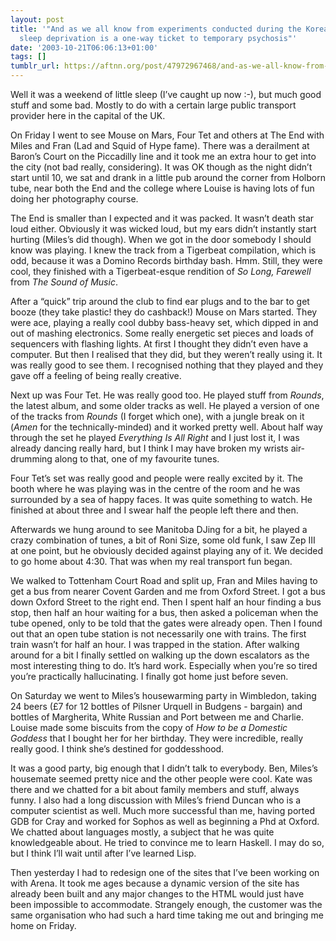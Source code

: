 ```yaml
---
layout: post
title: '"And as we all know from experiments conducted during the Korean War, Diane,
  sleep deprivation is a one-way ticket to temporary psychosis"'
date: '2003-10-21T06:06:13+01:00'
tags: []
tumblr_url: https://aftnn.org/post/47972967468/and-as-we-all-know-from-experiments-conducted-during-the
---
```

<p>Well it was a weekend of little sleep (I&rsquo;ve caught up now :-), but much good stuff and some bad. Mostly to do with a certain large public transport provider here in the capital of the UK.</p>
<p>On Friday I went to see Mouse on Mars, Four Tet and others at The End with Miles and Fran (Lad and Squid of Hype fame). There was a derailment at Baron&rsquo;s Court on the Piccadilly line and it took me an extra hour to get into the city (not bad really, considering). It was OK though as the night didn&rsquo;t start until 10, we sat and drank in a little pub around the corner from Holborn tube, near both the End and the college where Louise is having lots of fun doing her photography course.</p>
<p>The End is smaller than I expected and it was packed. It wasn&rsquo;t death star loud either. Obviously it was wicked loud, but my ears didn&rsquo;t instantly start hurting (Miles&rsquo;s did though). When we got in the door somebody I should know was playing. I knew the track from a Tigerbeat compilation, which is odd, because it was a Domino Records birthday bash. Hmm. Still, they were cool, they finished with a Tigerbeat-esque rendition of <em>So Long, Farewell</em> from <em>The Sound of Music</em>.</p>
<p>After a &ldquo;quick&rdquo; trip around the club to find ear plugs and to the bar to get booze (they take plastic! they do cashback!) Mouse on Mars started. They were ace, playing a really cool dubby bass-heavy set, which dipped in and out of mashing electronics. Some really energetic set pieces and loads of sequencers with flashing lights. At first I thought they didn&rsquo;t even have a computer. But then I realised that they did, but they weren&rsquo;t really using it. It was really good to see them. I recognised nothing that they played and they gave off a feeling of being really creative.</p>
<p>Next up was Four Tet. He was really good too. He played stuff from <em>Rounds</em>, the latest album, and some older tracks as well. He played a version of one of the tracks from <em>Rounds</em> (I forget which one), with a jungle break on it (<em>Amen</em> for the technically-minded) and it worked pretty well. About half way through the set he played <em>Everything Is All Right</em> and I just lost it, I was already dancing really hard, but I think I may have broken my wrists air-drumming along to that, one of my favourite tunes.</p>
<p>Four Tet&rsquo;s set was really good and people were really excited by it. The booth where he was playing was in the centre of the room and he was surrounded by a sea of happy faces. It was quite something to watch. He finished at about three and I swear half the people left there and then.</p>
<p>Afterwards we hung around to see Manitoba DJing for a bit, he played a crazy combination of tunes, a bit of Roni Size, some old funk, I saw Zep III at one point, but he obviously decided against playing any of it. We decided to go home about 4:30. That was when my real transport fun began.</p>
<p>We walked to Tottenham Court Road and split up, Fran and Miles having to get a bus from nearer Covent Garden and me from Oxford Street. I got a bus down Oxford Street to the right end. Then I spent half an hour finding a bus stop, then half an hour waiting for a bus, then asked a policeman when the tube opened, only to be told that the gates were already open. Then I found out that an open tube station is not necessarily one with trains. The first train wasn&rsquo;t for half an hour. I was trapped in the station. After walking around for a bit I finally settled on walking up the down escalators as the most interesting thing to do. It&rsquo;s hard work. Especially when you&rsquo;re so tired you&rsquo;re practically hallucinating. I finally got home just before seven.</p>
<p>On Saturday we went to Miles&rsquo;s housewarming party in Wimbledon, taking 24 beers (£7 for 12 bottles of Pilsner Urquell in Budgens - bargain) and bottles of Margherita, White Russian and Port between me and Charlie. Louise made some biscuits from the copy of <em>How to be a Domestic Goddess</em> that I bought her for her birthday. They were incredible, really really good. I think she&rsquo;s destined for goddesshood.</p>
<p>It was a good party, big enough that I didn&rsquo;t talk to everybody. Ben, Miles&rsquo;s housemate seemed pretty nice and the other people were cool. Kate was there and we chatted for a bit about family members and stuff, always funny. I also had a long discussion with Miles&rsquo;s friend Duncan who is a computer scientist as well. Much more successful than me, having ported GDB for Cray and worked for Sophos as well as beginning a Phd at Oxford. We chatted about languages mostly, a subject that he was quite knowledgeable about. He tried to convince me to learn Haskell. I may do so, but I think I&rsquo;ll wait until after I&rsquo;ve learned Lisp.</p>
<p>Then yesterday I had to redesign one of the sites that I&rsquo;ve been working on with Arena. It took me ages because a dynamic version of the site has already been built and any major changes to the HTML would just have been impossible to accommodate. Strangely enough, the customer was the same organisation who had such a hard time taking me out and bringing me home on Friday.</p>
